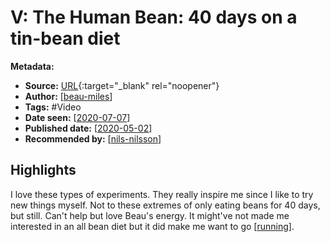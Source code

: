 # V: The Human Bean: 40 days on a tin-bean diet

**Metadata:**

- **Source:** [URL](https://www.youtube.com/watch?v=RYsTlfhDSDY){:target="\_blank" rel="noopener"}
- **Author:** [[beau-miles]]
- **Tags:** #Video
- **Date seen:** [[2020-07-07]]
- **Published date:** [[2020-05-02]]
- **Recommended by:** [[nils-nilsson]]

## Highlights

I love these types of experiments. They really inspire me since I like to try new things myself. Not to these extremes of only eating beans for 40 days, but still. Can't help but love Beau's energy. It might've not made me interested in an all bean diet but it did make me want to go [[running]].

[//begin]: # "Autogenerated link references for markdown compatibility"
[beau-miles]: beau-miles "Beau Miles"
[2020-07-07]: 2020-07-07 "2020-07-07"
[2020-05-02]: 2020-05-02 "2020-05-02"
[nils-nilsson]: nils-nilsson "Nils Nilsson"
[running]: running "Running"
[//end]: # "Autogenerated link references"
